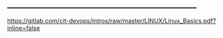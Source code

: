 ## ____________________________________________


https://gitlab.com/cit-devops/intros/raw/master/LINUX/Linux_Basics.pdf?inline=false